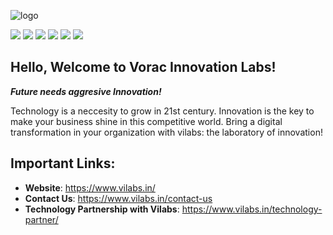 ![logo](https://www.vilabs.in/logo/logo.png)

[![](https://img.shields.io/badge/Estd.-2021-orange)](https://www.vilabs.in/about-us/)
[![](https://img.shields.io/badge/Information_Technology-blue)](https://www.vilabs.in/)
[![](https://img.shields.io/badge/LinkedIn-green?style=social&logo=linkedin)](https://www.linkedin.com/company/vilabs-in)
[![](https://img.shields.io/badge/Facebook-green?style=social&logo=facebook)](https://www.facebook.com/VILabsIndia)
[![](https://img.shields.io/badge/Youtube-green?style=social&logo=Youtube)](https://www.youtube.com/channel/UC7CmeYzp98kVyp9NlceTmcQ)
[![](https://img.shields.io/badge/Instagram-green?style=social&logo=Instagram)](https://www.instagram.com/vilabs.in/)

## Hello, Welcome to Vorac Innovation Labs!

***Future needs aggresive Innovation!***

Technology is a neccesity to grow in 21st century. Innovation is the key to make your business shine in this competitive world. Bring a digital transformation in your organization with vilabs: the laboratory of innovation!

## Important Links:
- **Website**: https://www.vilabs.in/
- **Contact Us**: https://www.vilabs.in/contact-us
- **Technology Partnership with Vilabs**: https://www.vilabs.in/technology-partner/
